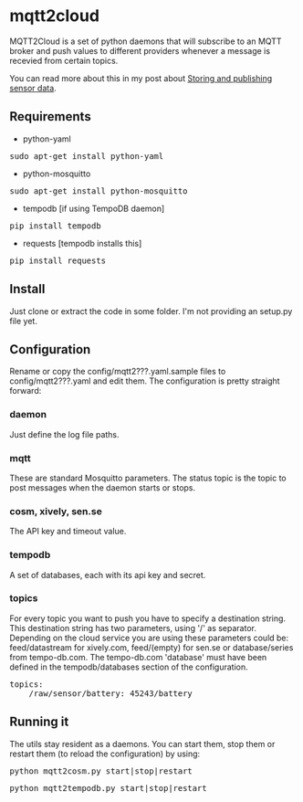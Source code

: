 # mqtt2cloud

MQTT2Cloud is a set of python daemons that will subscribe to an MQTT broker and push values to different providers whenever a message is recevied from certain topics.

You can read more about this in my post about [Storing and publishing sensor data]( http://tinkerman.eldiariblau.net/storing-and-publishing-sensor-data/ "Storing and publishing sensor data").

## Requirements

* python-yaml
<pre>sudo apt-get install python-yaml</pre>

* python-mosquitto
<pre>sudo apt-get install python-mosquitto</pre>

* tempodb [if using TempoDB daemon]
<pre>pip install tempodb</pre>

* requests [tempodb installs this]
<pre>pip install requests</pre>

## Install

Just clone or extract the code in some folder. I'm not providing an setup.py file yet.

## Configuration

Rename or copy the config/mqtt2???.yaml.sample files to config/mqtt2???.yaml and edit them. The configuration is pretty straight forward:

### daemon

Just define the log file paths.

### mqtt

These are standard Mosquitto parameters. The status topic is the topic to post messages when the daemon starts or stops.

### cosm, xively, sen.se

The API key and timeout value.

### tempodb

A set of databases, each with its api key and secret.

### topics

For every topic you want to push you have to specify a destination string. This destination string has two parameters, using '/' as separator. 
Depending on the cloud service you are using these parameters could be: feed/datastream for xively.com, feed/(empty) for sen.se or database/series from tempo-db.com.
The tempo-db.com 'database' must have been defined in the tempodb/databases section of the configuration.

<pre>
topics:
    /raw/sensor/battery: 45243/battery
</pre>

## Running it

The utils stay resident as a daemons. You can start them, stop them or restart them (to reload the configuration) by using:

<pre>python mqtt2cosm.py start|stop|restart</pre>
<pre>python mqtt2tempodb.py start|stop|restart</pre>



